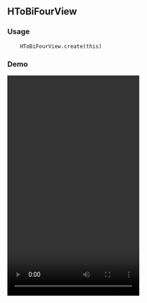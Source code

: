 ## HToBiFourView

### Usage
```
    HToBiFourView.create(this)
```

### Demo

<video src="https://github.com/Anwesh43/LinkedHToBiFourView/blob/master/demo/htobifourview.mp4" width="300px" height="500px">
